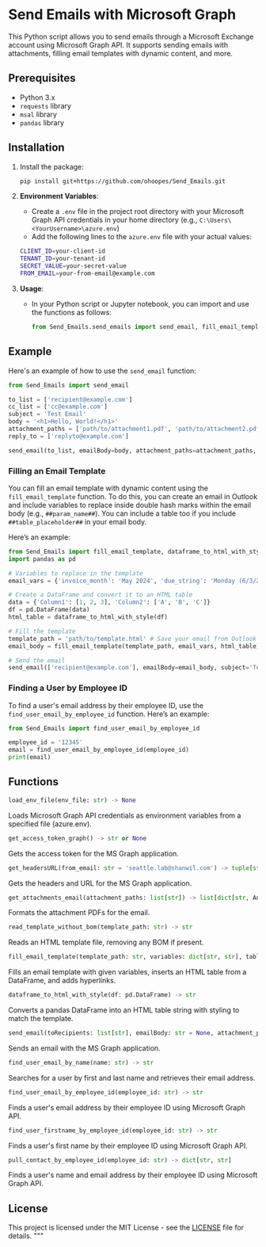 # Send Emails with Microsoft Graph

This Python script allows you to send emails through a Microsoft Exchange account using Microsoft Graph API. It supports sending emails with attachments, filling email templates with dynamic content, and more.

## Prerequisites

- Python 3.x
- `requests` library
- `msal` library
- `pandas` library

## Installation

1. Install the package:
   ```bash
   pip install git+https://github.com/ohoopes/Send_Emails.git
   ```

2. **Environment Variables**:
   - Create a `.env` file in the project root directory with your Microsoft Graph API credentials in your home directory (e.g., `C:\Users\<YourUsername>\azure.env`)
   - Add the following lines to the `azure.env` file with your actual values:
   ```bash
   CLIENT_ID=your-client-id
   TENANT_ID=your-tenant-id
   SECRET_VALUE=your-secret-value
   FROM_EMAIL=your-from-email@example.com
   ```
3. **Usage**:
   - In your Python script or Jupyter notebook, you can import and use the functions as follows:

     ```python
     from Send_Emails.send_emails import send_email, fill_email_template, dataframe_to_html_with_style, find_user_email_by_employee_id, pull_contact_by_employee_id
     ```

## Example

Here's an example of how to use the `send_email` function:

```python
from Send_Emails import send_email

to_list = ['recipient@example.com']
cc_list = ['cc@example.com']
subject = 'Test Email'
body = '<h1>Hello, World!</h1>'
attachment_paths = ['path/to/attachment1.pdf', 'path/to/attachment2.pdf']
reply_to = ['replyto@example.com']

send_email(to_list, emailBody=body, attachment_paths=attachment_paths, subject=subject, ccRecipients=cc_list, replyTo=reply_to)
```

### Filling an Email Template

You can fill an email template with dynamic content using the `fill_email_template` function. To do this, you can create an email in Outlook and include variables to replace inside double hash marks within the email body (e.g., `##param_name##`).  You can include a table too if you include `##table_placeholder##` in your email body.

Here’s an example:

```python
from Send_Emails import fill_email_template, dataframe_to_html_with_style
import pandas as pd

# Variables to replace in the template
email_vars = {'invoice_month': 'May 2024', 'due_string': 'Monday (6/3/2024)'}

# Create a DataFrame and convert it to an HTML table
data = {'Column1': [1, 2, 3], 'Column2': ['A', 'B', 'C']}
df = pd.DataFrame(data)
html_table = dataframe_to_html_with_style(df)

# Fill the template
template_path = 'path/to/template.html' # Save your email from Outlook as an HTML file!
email_body = fill_email_template(template_path, email_vars, html_table)

# Send the email
send_email(['recipient@example.com'], emailBody=email_body, subject='Test Email')
```

### Finding a User by Employee ID

To find a user's email address by their employee ID, use the `find_user_email_by_employee_id` function. Here’s an example:

```python
from Send_Emails import find_user_email_by_employee_id

employee_id = '12345'
email = find_user_email_by_employee_id(employee_id)
print(email)
```

## Functions

```python
load_env_file(env_file: str) -> None
```
Loads Microsoft Graph API credentials as environment variables from a specified file (azure.env).

```python
get_access_token_graph() -> str or None
```
Gets the access token for the MS Graph application.

```python
get_headersURL(from_email: str = 'seattle.lab@shanwil.com') -> tuple[str, dict[str, str]]
```
Gets the headers and URL for the MS Graph application.

```python
get_attachments_email(attachment_paths: list[str]) -> list[dict[str, Any]]
```
Formats the attachment PDFs for the email.

```python
read_template_without_bom(template_path: str) -> str
```
Reads an HTML template file, removing any BOM if present.

```python
fill_email_template(template_path: str, variables: dict[str, str], table: pd.DataFrame = None, links: dict[str, str] = None) -> str
```
Fills an email template with given variables, inserts an HTML table from a DataFrame, and adds hyperlinks.

```python
dataframe_to_html_with_style(df: pd.DataFrame) -> str
```
Converts a pandas DataFrame into an HTML table string with styling to match the template.

```python
send_email(toRecipients: list[str], emailBody: str = None, attachment_paths: list[str] = None, subject: str = 'Email Subject Line', ccRecipients: list[str] = None, replyTo: list[str] = None) -> None
```

Sends an email with the MS Graph application.

```python
find_user_email_by_name(name: str) -> str
```

Searches for a user by first and last name and retrieves their email address.

```python
find_user_email_by_employee_id(employee_id: str) -> str
```
Finds a user's email address by their employee ID using Microsoft Graph API.

```python
find_user_firstname_by_employee_id(employee_id: str) -> str
```
Finds a user's first name by their employee ID using Microsoft Graph API.

```python
pull_contact_by_employee_id(employee_id: str) -> dict[str, str]
```
Finds a user's name and email address by their employee ID using Microsoft Graph API.

## License

This project is licensed under the MIT License - see the [LICENSE](LICENSE) file for details.
"""
